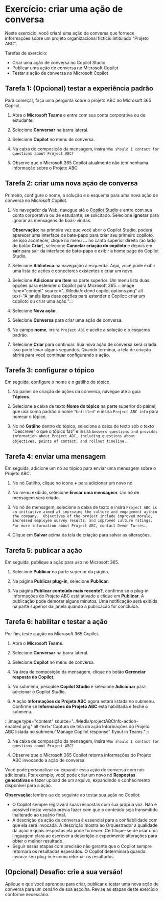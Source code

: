 # Exercício: criar uma ação de conversa

Neste exercício, você criará uma ação de conversa que fornece informações sobre um projeto organizacional fictício intitulado "Projeto ABC".

Tarefas de exercício:

- Criar uma ação de conversa no Copilot Studio
- Publicar uma ação de conversa no Microsoft Copilot
- Testar a ação de conversa no Microsoft Copilot

## Tarefa 1: (Opcional) testar a experiência padrão

Para começar, faça uma pergunta sobre o projeto ABC no Microsoft 365 Copilot.

1. Abra o **Microsoft Teams** e entre com sua conta corporativa ou de estudante.

1. Selecione **Conversar** na barra lateral.

1. Selecione **Copilot** no menu de conversa.

1. Na caixa de composição da mensagem, insira `Who should I contact for questions about Project ABC?`

1. Observe que o Microsoft 365 Copilot atualmente não tem nenhuma informação sobre o Projeto ABC.

## Tarefa 2: criar uma nova ação de conversa

Primeiro, configure o nome, a solução e o esquema para uma nova ação de conversa no Microsoft Copilot.

1. No navegador da Web, navegue até o [Copilot Studio](https://copilotstudio.microsoft.com) e entre com sua conta corporativa ou de estudante, se solicitado.  Selecione **ignorar** para ignorar as mensagens de boas-vindas.

    **Observação:** na primeira vez que você abrir o Copilot Studio, poderá aparecer uma interface de bate-papo para criar seu primeiro copiloto. Se isso acontecer, clique no menu **...** no canto superior direito (ao lado do botão **Criar**), selecione **Cancelar criação do copiloto** e depois em **sair** para sair da interface de bate-papo e exibir a home page do Copilot Studio.
1. Selecione **Biblioteca** na navegação à esquerda. Aqui, você pode exibir uma lista de ações e conectores existentes e criar um novo.
1. Selecione **Adicionar um item** na parte superior.  Um menu lista duas opções para estender o Copilot para Microsoft 365.
:::image type="content" source="../Media/extend copilot options.png" alt-text="A janela lista duas opções para estender o Copilot: criar um copiloto ou criar uma ação.":::
1. Selecione **Nova ação**.

1. Selecione **Conversa** para criar uma ação de conversa.

1. No campo **nome**, insira `Project ABC` e aceite a solução e o esquema padrão.

1. Selecione **Criar** para continuar. Sua nova ação de conversa será criada. Isso pode levar alguns segundos. Quando terminar, a tela de criação abrirá para você continuar configurando a ação.

## Tarefa 3: configurar o tópico

Em seguida, configure o nome e o gatilho do tópico.

1. No painel de criação de ações da conversa, navegue até a guia **Tópicos**.

1. Selecione a caixa de texto **Nome do tópico** na parte superior do painel, que usa como padrão o nome `"Untitled"` e insira `Project ABC info` para nomear o tópico.

1. No nó **Gatilho** dentro do tópico, selecione a caixa de texto sob o texto "Descrever o que o tópico faz" e insira `Answers questions and provides information about Project ABC, including questions about objectives, points of contact, and rollout timeline.`.

## Tarefa 4: enviar uma mensagem

Em seguida, adicione um nó ao tópico para enviar uma mensagem sobre o Projeto ABC.

1. No nó Gatilho, clique no ícone **+** para adicionar um novo nó.

1. No menu exibido, selecione **Enviar uma mensagem**.  Um nó de mensagem será criado.

1. No nó de mensagem, selecione a caixa de texto e insira `Project ABC is an initiative aimed at improving the culture and engagement within the company.  Objectives of the project include improved morale, increased employee survey results, and improved culture ratings.  For more information about Project ABC, contact Devon Torres.`.

1. Clique em **Salvar** acima da tela de criação para salvar as alterações.

## Tarefa 5: publicar a ação

Em seguida, publique a ação para uso no Microsoft 365.

1. Selecione **Publicar** na parte superior da página.

1. Na página **Publicar plug-in**, selecione **Publicar**.

1. Na página **Publicar conteúdo mais recente?**, confirme se o plug-in Informações do Projeto ABC está ativado e clique em **Publicar**.  A publicação pode demorar alguns minutos.  Uma notificação será exibida na parte superior da janela quando a publicação for concluída.

## Tarefa 6: habilitar e testar a ação

Por fim, teste a ação no Microsoft 365 Copilot.

1. Abra o **Microsoft Teams**.

1. Selecione **Conversar** na barra lateral.

1. Selecione **Copilot** no menu de conversa.

1. Na área de composição da mensagem, clique no botão **Gerenciar resposta do Copilot**.

1. No submenu, pesquise **Copilot Studio** e selecione **Adicionar** para adicionar o Copilot Studio.
 
2. A ação **Informações do Projeto ABC** agora estará listada no submenu.  Confirme se **Informações do Projeto ABC** está habilitada e feche o submenu.

:::image type="content" source="../Media/projectABCInfo-action-enabled.png" alt-text="Captura de tela da ação Informações do Projeto ABC listada no submenu"Manage Copilot response" flyout in Teams.":::

3. Na caixa de composição da mensagem, insira `Who should I contact for questions about Project ABC?`

4. Observe que o Microsoft 365 Copilot retorna informações do Projeto ABC invocando a ação de conversa.

Você pode personalizar ou expandir essa ação de conversa com nós adicionais.  Por exemplo, você pode criar um novo nó **Respostas generativas** e fazer upload de um arquivo, expandindo o conhecimento disponível para a ação.

**Observação:** lembre-se do seguinte ao testar sua ação no Copilot:
- O Copilot sempre regravará suas respostas com sua própria voz. Não é possível nesta versão prévia fazer com que o conteúdo seja transmitido inalterado ao usuário final.
- A descrição da ação de conversa é essencial para a confiabilidade com que ela será invocada. A descrição mostra ao Orquestrador a qualidade da ação e quais respostas ela pode fornecer. Certifique-se de usar uma linguagem clara ao escrever a descrição e experimente alterações para obter o melhor resultado.
- Seguir essas etapas com precisão não garante que o Copilot sempre retornará os resultados esperados.  O Copilot determinará quando invocar seu plug-in e como retornar os resultados.

## (Opcional) Desafio: crie a sua versão!

Aplique o que você aprendeu para criar, publicar e testar uma nova ação de conversa para um cenário de sua escolha.  Revise as etapas deste exercício conforme necessário.